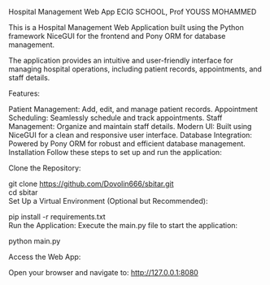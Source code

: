 Hospital Management Web App 
ECIG SCHOOL, Prof YOUSS MOHAMMED


This is a Hospital Management Web Application built using the Python framework NiceGUI for the frontend and Pony ORM for database management.

The application provides an intuitive and user-friendly interface for managing hospital operations, including patient records, appointments, and staff details.

Features:

Patient Management: Add, edit, and manage patient records.
Appointment Scheduling: Seamlessly schedule and track appointments.
Staff Management: Organize and maintain staff details.
Modern UI: Built using NiceGUI for a clean and responsive user interface.
Database Integration: Powered by Pony ORM for robust and efficient database management.
Installation
Follow these steps to set up and run the application:

Clone the Repository:

git clone https://github.com/Dovolin666/sbitar.git  
cd sbitar  
Set Up a Virtual Environment (Optional but Recommended):

pip install -r requirements.txt  
Run the Application:
Execute the main.py file to start the application:


python main.py  

Access the Web App:

Open your browser and navigate to:
http://127.0.0.1:8080  

